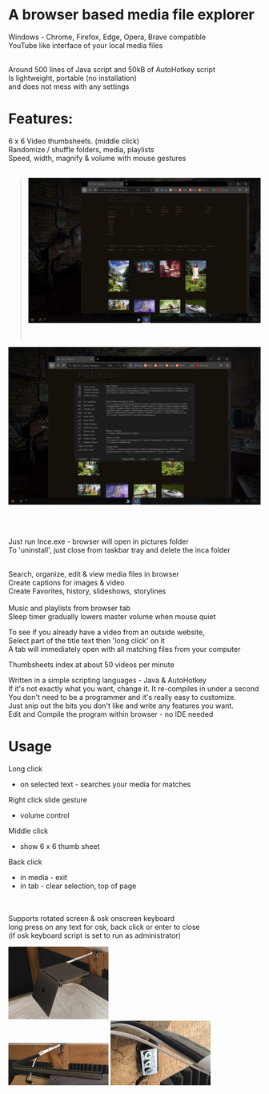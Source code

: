 
# A browser based media file explorer<br>

Windows - Chrome, Firefox, Edge, Opera, Brave compatible<br>
YouTube like interface of your local media files<br><br>

Around 500 lines of Java script and 50kB of AutoHotkey script<br>
Is lightweight, portable (no installation)<br>
and does not mess with any settings<br>

# Features:

6 x 6 Video thumbsheets. (middle click)<br>
Randomize / shuffle folders, media, playlists<br>
Speed, width, magnify & volume with mouse gestures<br><br>

><img src="screens/Screen 1.jpg" width="640"/></p><br>

<p><img src="screens/Screen 2.jpg" width="640"/></p><br><br>

Just run Ince.exe - browser will open in pictures folder<br>
To 'uninstall', just close from taskbar tray and delete the inca folder<br><br>

Search, organize, edit & view media files in browser<br>
Create captions for images & video<br>
Create Favorites, history, slideshows, storylines<br><br>
Music and playlists from browser tab<br>
Sleep timer gradually lowers master volume when mouse quiet<br>

To see if you already have a video from an outside website,<br>
Select part of the title text then 'long click' on it<br>
A tab will immediately open with all matching files from your computer<br>

Thumbsheets index at about 50 videos per minute<br>

Written in a simple scripting languages - Java & AutoHotkey<br>
If it's not exactly what you want, change it. It re-compiles in under a second<br>
You don't need to be a programmer and it's really easy to customize.<br>
Just snip out the bits you don't like and write any features you want.<br>
Edit and Compile the program within browser - no IDE needed<br>

# Usage

Long click
- on selected text - searches your media for matches

Right click slide gesture
- volume control

Middle click
- show 6 x 6 thumb sheet

Back click
- in media - exit
- in tab - clear selection, top of page

<br><br>Supports rotated screen & osk onscreen keyboard<br>
long press on any text for osk, back click or enter to close<br>
(if osk keyboard script is set to run as administrator)<br>

<img src="screens/swivel arm 3.jpg" width="200"/> <br>
<img src="screens/swivel arm 2.jpg" width="200"/> <img src="screens/swivel arm 1.jpg" width="200"/></p>


